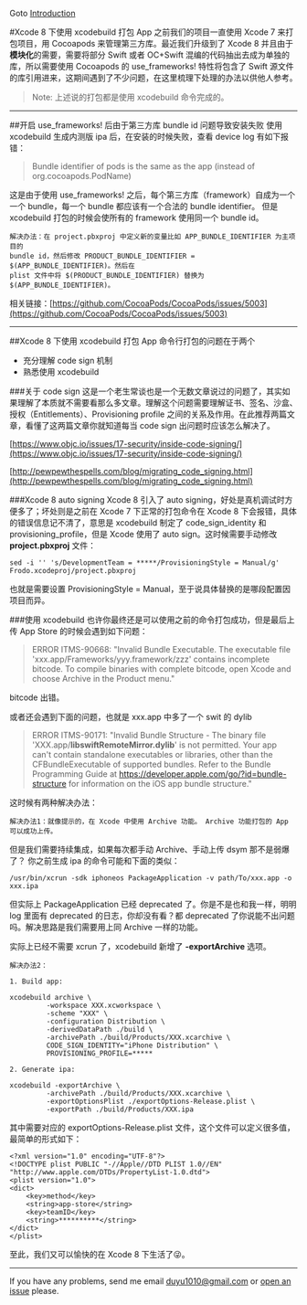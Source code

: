 Goto [Introduction](https://github.intra.douban.com/huangduyu/Hblog/blob/master/Introduction.md)

#Xcode 8 下使用 xcodebuild 打包 App 
之前我们的项目一直使用 Xcode 7 来打包项目，用 Cocoapods 来管理第三方库。最近我们升级到了 Xcode 8 并且由于**模块化**的需要，需要将部分 Swift 或者 OC+Swift 混编的代码抽出去成为单独的库，所以需要使用 Cocoapods 的 use_frameworks! 特性将包含了 Swift 源文件的库引用进来，这期间遇到了不少问题，在这里梳理下处理的办法以供他人参考。

> Note: 上述说的打包都是使用 xcodebuild 命令完成的。

---
##开启 use_frameworks! 后由于第三方库 bundle id 问题导致安装失败
使用 xcodebuild 生成内测版 ipa 后，在安装的时候失败，查看 device log 有如下报错：

>Bundle identifier of pods is the same as the app (instead of org.cocoapods.PodName)

这是由于使用 use_frameworks! 之后，每个第三方库（framework）自成为一个一个 bundle，每一个 bundle 都应该有一个合法的 bundle identifier。 但是 xcodebuild 打包的时候会使所有的 framework 使用同一个 bundle id。

```
解决办法：在 project.pbxproj 中定义新的变量比如 APP_BUNDLE_IDENTIFIER 为主项目的
bundle id，然后修改 PRODUCT_BUNDLE_IDENTIFIER = $(APP_BUNDLE_IDENTIFIER)。然后在 
plist 文件中将 $(PRODUCT_BUNDLE_IDENTIFIER) 替换为 $(APP_BUNDLE_IDENTIFIER)。
```
相关链接：[https://github.com/CocoaPods/CocoaPods/issues/5003](https://github.com/CocoaPods/CocoaPods/issues/5003)


---	
##Xcode 8 下使用 xcodebuild 打包 App
命令行打包的问题在于两个

* 充分理解 code sign 机制
* 熟悉使用 xcodebuild 

###关于 code sign
这是一个老生常谈也是一个无数文章说过的问题了，其实如果理解了本质就不需要看那么多文章。理解这个问题需要理解证书、签名、沙盒、授权（Entitlements）、Provisioning profile 之间的关系及作用。在此推荐两篇文章，看懂了这两篇文章你就知道每当 code sign 出问题时应该怎么解决了。

[https://www.objc.io/issues/17-security/inside-code-signing/](https://www.objc.io/issues/17-security/inside-code-signing/)

[http://pewpewthespells.com/blog/migrating_code_signing.html](http://pewpewthespells.com/blog/migrating_code_signing.html)

###Xcode 8 auto signing
Xcode 8 引入了 auto signing，好处是真机调试时方便多了；坏处则是之前在 Xcode 7 下正常的打包命令在 Xcode 8 下会报错，具体的错误信息记不清了，意思是 xcodebuild 制定了 code_sign_identity 和 provisioning_profile，但是 Xcode 使用了 auto sign。这时候需要手动修改 **project.pbxproj** 文件：

	sed -i '' 's/DevelopmentTeam = *****/ProvisioningStyle = Manual/g' Frodo.xcodeproj/project.pbxproj

也就是需要设置 ProvisioningStyle = Manual，至于说具体替换的是哪段配置因项目而异。

###使用 xcodebuild 
也许你最终还是可以使用之前的命令打包成功，但是最后上传 App Store 的时候会遇到如下问题：

>ERROR ITMS-90668: "Invalid Bundle Executable. The executable file 'xxx.app/Frameworks/yyy.framework/zzz' contains incomplete bitcode. To compile binaries with complete bitcode, open Xcode and choose Archive in the Product menu."

bitcode 出错。

或者还会遇到下面的问题，也就是 xxx.app 中多了一个 swit 的 dylib
>ERROR ITMS-90171: "Invalid Bundle Structure - The binary file 'XXX.app/**libswiftRemoteMirror.dylib**' is not permitted. Your app can't contain standalone executables or libraries, other than the CFBundleExecutable of supported bundles. Refer to the Bundle Programming Guide at https://developer.apple.com/go/?id=bundle-structure for information on the iOS app bundle structure."

这时候有两种解决办法：

	解决办法1：就像提示的，在 Xcode 中使用 Archive 功能。 Archive 功能打包的 App 可以成功上传。
	
但是我们需要持续集成，如果每次都手动 Archive、手动上传 dsym 那不是弱爆了？
你之前生成 ipa 的命令可能和下面的类似：

	/usr/bin/xcrun -sdk iphoneos PackageApplication -v path/To/xxx.app -o xxx.ipa
	
但实际上 PackageApplication 已经 deprecated 了。你是不是也和我一样，明明 log 里面有 deprecated 的日志，你却没有看？都 deprecated 了你说能不出问题吗。解决思路是我们需要用上同 Archive 一样的功能。

实际上已经不需要 xcrun 了，xcodebuild 新增了 **-exportArchive** 选项。

	解决办法2：
	
	1. Build app:

	xcodebuild archive \
             -workspace XXX.xcworkspace \
             -scheme "XXX" \
             -configuration Distribution \
             -derivedDataPath ./build \
             -archivePath ./build/Products/XXX.xcarchive \
             CODE_SIGN_IDENTITY="iPhone Distribution" \
             PROVISIONING_PROFILE=*****
             
	2. Generate ipa:
	
	xcodebuild -exportArchive \
             -archivePath ./build/Products/XXX.xcarchive \
             -exportOptionsPlist ./exportOptions-Release.plist \
             -exportPath ./build/Products/XXX.ipa     
             
其中需要对应的 exportOptions-Release.plist 文件，这个文件可以定义很多值，最简单的形式如下：

```
<?xml version="1.0" encoding="UTF-8"?>
<!DOCTYPE plist PUBLIC "-//Apple//DTD PLIST 1.0//EN" "http://www.apple.com/DTDs/PropertyList-1.0.dtd">
<plist version="1.0">
<dict>
    <key>method</key>
    <string>app-store</string>
    <key>teamID</key>
    <string>**********</string>
</dict>
</plist>             
```

至此，我们又可以愉快的在 Xcode 8 下生活了😜。

---
If you have any problems, send me email [duyu1010@gmail.com](duyu1010@gmail.com) or  [open an issue](https://github.intra.douban.com/huangduyu/Hblog/issues/new) please.
           
	
	



















